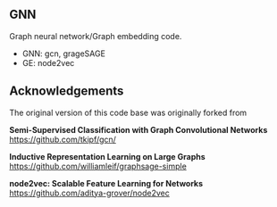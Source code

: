 ## GNN
Graph neural network/Graph embedding code.  
* GNN: gcn, grageSAGE
* GE: node2vec

## Acknowledgements
The original version of this code base was originally forked from   

**Semi-Supervised Classification with Graph Convolutional Networks**  
https://github.com/tkipf/gcn/ 

**Inductive Representation Learning on Large Graphs**  
https://github.com/williamleif/graphsage-simple

**node2vec: Scalable Feature Learning for Networks**  
https://github.com/aditya-grover/node2vec